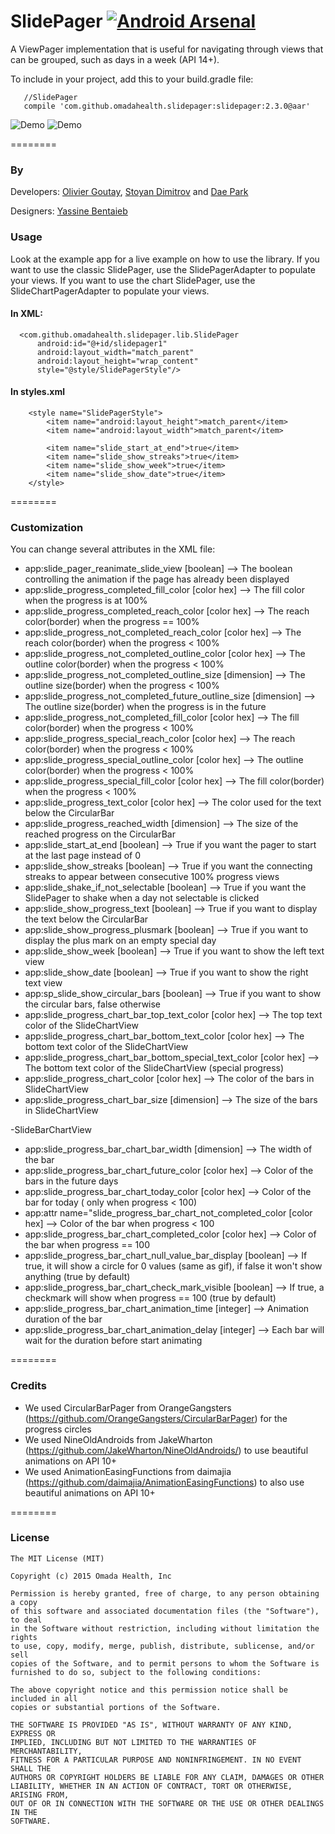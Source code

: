 SlidePager       [![Android Arsenal](https://img.shields.io/badge/Android%20Arsenal-SlidePager-green.svg?style=flat)](https://android-arsenal.com/details/1/2618)
==========
A ViewPager implementation that is useful for navigating through views that can be grouped, such as days in a week (API 14+).

To include in your project, add this to your build.gradle file:

```
   //SlidePager
   compile 'com.github.omadahealth.slidepager:slidepager:2.3.0@aar'
```
![Demo](app/src/main/res/raw/slidepager.gif) ![Demo](app/src/main/res/raw/slidepager2.gif)

========
### By
Developers:
        [Olivier Goutay](https://github.com/olivierg13), [Stoyan Dimitrov](https://github.com/StoyanD) and [Dae Park](https://github.com/daespark)

Designers:
        [Yassine Bentaieb](http://yassinebentaieb.com/)

### Usage

Look at the example app for a live example on how to use the library.
If you want to use the classic SlidePager, use the SlidePagerAdapter to populate your views.
If you want to use the chart SlidePager, use the SlideChartPagerAdapter to populate your views.

#### In XML:

```
  <com.github.omadahealth.slidepager.lib.SlidePager
      android:id="@+id/slidepager1"
      android:layout_width="match_parent"
      android:layout_height="wrap_content"
      style="@style/SlidePagerStyle"/>
```

#### In styles.xml

```
    <style name="SlidePagerStyle">
        <item name="android:layout_height">match_parent</item>
        <item name="android:layout_width">match_parent</item>

        <item name="slide_start_at_end">true</item>
        <item name="slide_show_streaks">true</item>
        <item name="slide_show_week">true</item>
        <item name="slide_show_date">true</item>
    </style>
```

========

### Customization

You can change several attributes in the XML file:

* app:slide_pager_reanimate_slide_view [boolean] --> The boolean controlling the animation if the page has already been displayed
* app:slide_progress_completed_fill_color [color hex] --> The fill color when the progress is at 100%
* app:slide_progress_completed_reach_color [color hex] --> The reach color(border) when the progress == 100%
* app:slide_progress_not_completed_reach_color [color hex] --> The reach color(border) when the progress < 100%
* app:slide_progress_not_completed_outline_color [color hex] --> The outline color(border) when the progress < 100%
* app:slide_progress_not_completed_outline_size [dimension] --> The outline size(border) when the progress < 100%
* app:slide_progress_not_completed_future_outline_size [dimension] --> The outline size(border) when the progress is in the future
* app:slide_progress_not_completed_fill_color [color hex] --> The fill color(border) when the progress < 100%
* app:slide_progress_special_reach_color [color hex] --> The reach color(border) when the progress < 100%
* app:slide_progress_special_outline_color [color hex] --> The outline color(border) when the progress < 100%
* app:slide_progress_special_fill_color [color hex] --> The fill color(border) when the progress < 100%
* app:slide_progress_text_color [color hex] --> The color used for the text below the CircularBar
* app:slide_progress_reached_width [dimension] --> The size of the reached progress on the CircularBar
* app:slide_start_at_end [boolean] --> True if you want the pager to start at the last page instead of 0
* app:slide_show_streaks [boolean] --> True if you want the connecting streaks to appear between consecutive 100% progress views
* app:slide_shake_if_not_selectable [boolean] --> True if you want the SlidePager to shake when a day not selectable is clicked
* app:slide_show_progress_text [boolean] --> True if you want to display the text below the CircularBar
* app:slide_show_progress_plusmark [boolean] --> True if you want to display the plus mark on an empty special day
* app:slide_show_week [boolean] --> True if you want to show the left text view
* app:slide_show_date [boolean] --> True if you want to show the right text view
* app:sp_slide_show_circular_bars [boolean] --> True if you want to show the circular bars, false otherwise
* app:slide_progress_chart_bar_top_text_color [color hex] --> The top text color of the SlideChartView
* app:slide_progress_chart_bar_bottom_text_color [color hex] --> The bottom text color of the SlideChartView
* app:slide_progress_chart_bar_bottom_special_text_color [color hex] --> The bottom text color of the SlideChartView (special progress)
* app:slide_progress_chart_color [color hex] --> The color of the bars in SlideChartView
* app:slide_progress_chart_bar_size [dimension] --> The size of the bars in SlideChartView

-SlideBarChartView
* app:slide_progress_bar_chart_bar_width [dimension] --> The width of the bar
* app:slide_progress_bar_chart_future_color [color hex] --> Color of the bars in the future days
* app:slide_progress_bar_chart_today_color [color hex] --> Color of the bar for today ( only when progress < 100)
* app:attr name="slide_progress_bar_chart_not_completed_color [color hex] --> Color of the bar when progress < 100
* app:slide_progress_bar_chart_completed_color [color hex] --> Color of the bar when progress == 100
* app:slide_progress_bar_chart_null_value_bar_display [boolean] --> If true, it will show a circle for 0 values
(same as gif), if false it won't show anything  (true by default)
* app:slide_progress_bar_chart_check_mark_visible [boolean] --> If true, a checkmark will show when progress == 100
(true by default)
* app:slide_progress_bar_chart_animation_time [integer] --> Animation duration of the bar
* app:slide_progress_bar_chart_animation_delay [integer] --> Each bar will wait for the duration before start animating



========

### Credits

* We used CircularBarPager from OrangeGangsters (https://github.com/OrangeGangsters/CircularBarPager) for the progress circles
* We used NineOldAndroids from JakeWharton (https://github.com/JakeWharton/NineOldAndroids/) to use beautiful animations on API 10+
* We used AnimationEasingFunctions from daimajia (https://github.com/daimajia/AnimationEasingFunctions) to also use beautiful animations on API 10+

========

### License

```
The MIT License (MIT)

Copyright (c) 2015 Omada Health, Inc

Permission is hereby granted, free of charge, to any person obtaining a copy
of this software and associated documentation files (the "Software"), to deal
in the Software without restriction, including without limitation the rights
to use, copy, modify, merge, publish, distribute, sublicense, and/or sell
copies of the Software, and to permit persons to whom the Software is
furnished to do so, subject to the following conditions:

The above copyright notice and this permission notice shall be included in all
copies or substantial portions of the Software.

THE SOFTWARE IS PROVIDED "AS IS", WITHOUT WARRANTY OF ANY KIND, EXPRESS OR
IMPLIED, INCLUDING BUT NOT LIMITED TO THE WARRANTIES OF MERCHANTABILITY,
FITNESS FOR A PARTICULAR PURPOSE AND NONINFRINGEMENT. IN NO EVENT SHALL THE
AUTHORS OR COPYRIGHT HOLDERS BE LIABLE FOR ANY CLAIM, DAMAGES OR OTHER
LIABILITY, WHETHER IN AN ACTION OF CONTRACT, TORT OR OTHERWISE, ARISING FROM,
OUT OF OR IN CONNECTION WITH THE SOFTWARE OR THE USE OR OTHER DEALINGS IN THE
SOFTWARE.
```
